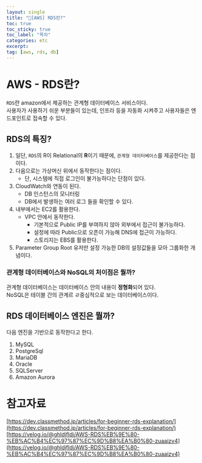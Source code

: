 ```yaml
---
layout: single
title: "📘[AWS] RDS란?"
toc: true
toc_sticky: true
toc_label: "목차"
categories: etc
excerpt:
tag: [aws, rds, db]
---
```


# AWS - RDS란?
`RDS`란 amazon에서 제공하는 관계형 데이터베이스 서비스이다.  
사용자가 사용하기 쉬운 부분들이 있는데, 인프라 등을 자동화 시켜주고 사용자들은 엔드포인트로 접속할 수 있다.  

## RDS의 특징?
1. 일단, `RDS`의 R이 Relational의 **R**이기 때문에, `관계형 데이터베이스`를 제공한다는 점이다.  
2. 다음으로는 가상머신 위에서 동작한다는 점이다.  
   - 단, 시스템에 직접 로그인이 불가능하다는 단점이 있다.  
3. CloudWatch와 연동이 된다.  
   - DB 인스턴스의 모니터링  
   - DB에서 발생하는 여러 로그 들을 확인할 수 있다.  
4. 내부에서는 EC2를 활용한다.  
   - VPC 안에서 동작한다.  
     - 기본적으로 Public IP를 부여하지 않아 외부에서 접근이 불가능하다.  
     - 설정에 따라 Public으로 오픈이 가능해 DNS에 접근이 가능하다.  
     - 스토리지는 EBS를 활용한다.  
5. Parameter Group Root 유저만 설정 가능한 DB의 설정값들을 모아 그룹화한 개념이다.  

### 관계형 데이터베이스와 NoSQL의 처이점은 뭘까?
관계형 데이터베이스는 데이터베이스 안의 내용이 **정형화**되어 있다.  
NoSQL은 테이블 간의 관계르 ㄹ중심적으로 보는 데이터베이스이다.  

## RDS 데이터베이스 엔진은 뭘까?
다음 엔진을 기반으로 동작한다고 한다.  
1. MySQL
2. PostgreSql
3. MariaDB
4. Oracle
5. SQLServer
6. Amazon Aurora

# 참고자료
[https://dev.classmethod.jp/articles/for-beginner-rds-explanation/](https://dev.classmethod.jp/articles/for-beginner-rds-explanation/)  
[https://velog.io/@ghldjfldj/AWS-RDS%EB%9E%80-%EB%AC%B4%EC%97%87%EC%9D%B8%EA%B0%80-zuaaizv4](https://velog.io/@ghldjfldj/AWS-RDS%EB%9E%80-%EB%AC%B4%EC%97%87%EC%9D%B8%EA%B0%80-zuaaizv4)  